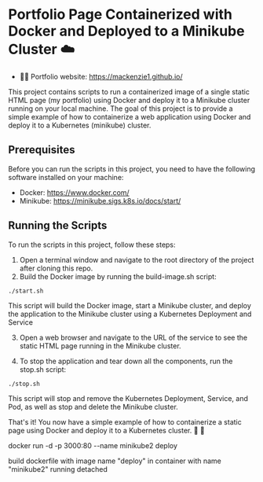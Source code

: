 # Portfolio Page Containerized with Docker and Deployed to a Minikube Cluster :cloud:
- :woman_technologist: Portfolio website: https://mackenzie1.github.io/

This project contains scripts to run a containerized image of a single static HTML page (my portfolio) using Docker and deploy it to a Minikube cluster running on your local machine. The goal of this project is to provide a simple example of how to containerize a web application using Docker and deploy it to a Kubernetes (minikube) cluster.

## Prerequisites
Before you can run the scripts in this project, you need to have the following software installed on your machine:

* Docker: https://www.docker.com/
* Minikube: https://minikube.sigs.k8s.io/docs/start/

## Running the Scripts
To run the scripts in this project, follow these steps:

1. Open a terminal window and navigate to the root directory of the project after cloning this repo.
2. Build the Docker image by running the build-image.sh script:

`./start.sh`

This script will build the Docker image, start a Minikube cluster, and deploy the application to the Minikube cluster using a Kubernetes Deployment and Service

3. Open a web browser and navigate to the URL of the service to see the static HTML page running in the Minikube cluster.

4. To stop the application and tear down all the components, run the stop.sh script:

`./stop.sh`

This script will stop and remove the Kubernetes Deployment, Service, and Pod, as well as stop and delete the Minikube cluster.

That's it! You now have a simple example of how to containerize a static page using Docker and deploy it to a Kubernetes cluster. :bouquet:  :sunflower:



docker run -d -p 3000:80 --name minikube2 deploy

build dockerfile with image name "deploy" in container with name "minikube2" running detached
